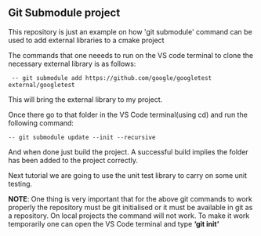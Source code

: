 ## **Git Submodule project**

This repository is just an example on how 'git submodule' command can be used to add external libraries to a cmake project 

  

The commands that one neeeds to run on the VS code terminal to clone the necessary external library is as follows: 

 	 -- git submodule add https://github.com/google/googletest external/googletest 

  

This will bring the external library to my project. 

  

Once there go to that folder in the VS Code terminal(using cd) and run the following command: 

 	-- git submodule update --init --recursive 

  

And when done just build the project. A successful build implies the folder has been added to the project correctly. 

Next tutorial we are going to use the unit test library to carry on some unit testing. 

 

**NOTE**: One thing is very important that for the above git commands to work properly the repository must be git initialised or it must be available in git as a repository. On local projects the command will not work. To make it work temporarily one can open the VS Code terminal and type **‘git init’**

 

